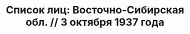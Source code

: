---
title: 'Список лиц: Восточно-Сибирская обл. // 3 октября 1937 года'
description: РГАСПИ, ф.17, т.3, оп.171, дело 411, лист 180
images:
- /disk/pictures/v03/17-171-411-180.jpg
- /disk/pictures/v03/17-171-411-181.jpg
- /disk/pictures/v03/17-171-411-182.jpg
- /disk/pictures/v03/17-171-411-183.jpg
- /disk/pictures/v03/17-171-411-184.jpg
---